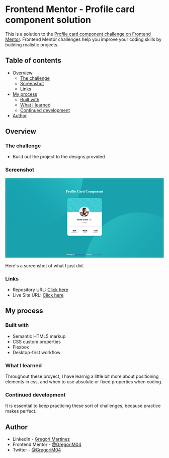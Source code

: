 # Frontend Mentor - Profile card component solution

This is a solution to the [Profile card component challenge on Frontend Mentor](https://www.frontendmentor.io/challenges/profile-card-component-cfArpWshJ). Frontend Mentor challenges help you improve your coding skills by building realistic projects. 

## Table of contents

- [Overview](#overview)
  - [The challenge](#the-challenge)
  - [Screenshot](#screenshot)
  - [Links](#links)
- [My process](#my-process)
  - [Built with](#built-with)
  - [What I learned](#what-i-learned)
  - [Continued development](#continued-development)
- [Author](#author)

## Overview

### The challenge

- Build out the project to the designs provided

### Screenshot

![](./images/screenshot.png)

Here's a screenshot of what I just did.

### Links

- Repository URL: [Click here](https://github.com/GregoriM04/profile-card-component.git)
- Live Site URL: [Click here](https://gregorim04.github.io/profile-card-component/)

## My process

### Built with

- Semantic HTML5 markup
- CSS custom properties
- Flexbox
- Desktop-first workflow

### What I learned

Throughout these proyect, I have learnig a little bit more about positioning elements in css, and when to use absolute or fixed properties when coding.

### Continued development

It is essential to keep practicing these sort of challenges, because practice makes perfect.

## Author

- LinkedIn - [Gregori Martinez](https://www.linkedin.com/in/gregorim04/)
- Frontend Mentor - [@GregoriM04](https://www.frontendmentor.io/profile/GregoriM04)
- Twitter - [@GregoriM04](https://twitter.com/GregoriM04)
